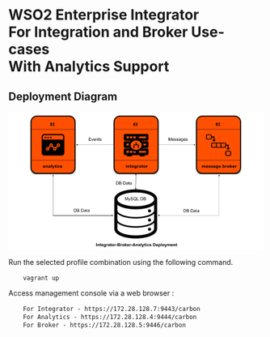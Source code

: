 # WSO2 Enterprise Integrator <br> For Integration and Broker Use-cases <br> With Analytics Support

## Deployment Diagram
![Alt text](deployment-diagram.png?raw=true "Title")

Run the selected profile combination using the following command.

```
    vagrant up
```

Access management console via a web browser :

```
    For Integrator - https://172.28.128.7:9443/carbon
    For Analytics - https://172.28.128.4:9444/carbon
    For Broker - https://172.28.128.5:9446/carbon
```